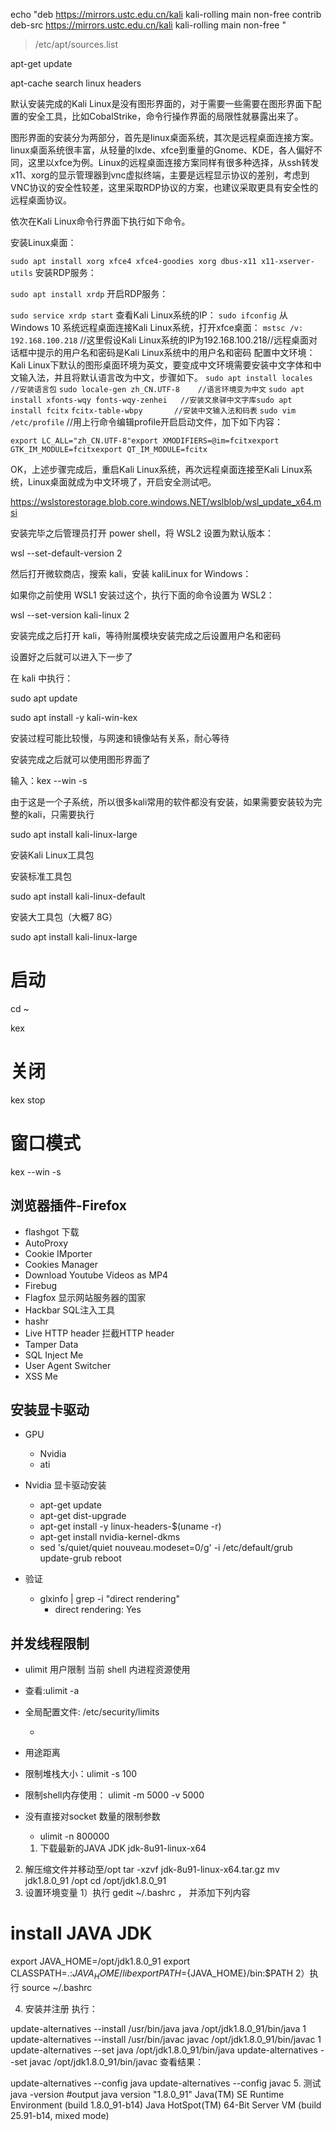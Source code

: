 echo
"deb https://mirrors.ustc.edu.cn/kali kali-rolling main non-free contrib
deb-src https://mirrors.ustc.edu.cn/kali kali-rolling main non-free " 
> /etc/apt/sources.list

apt-get update

apt-cache search linux headers

默认安装完成的Kali Linux是没有图形界面的，对于需要一些需要在图形界面下配置的安全工具，比如CobalStrike，命令行操作界面的局限性就暴露出来了。

图形界面的安装分为两部分，首先是linux桌面系统，其次是远程桌面连接方案。linux桌面系统很丰富，从轻量的lxde、xfce到重量的Gnome、KDE，各人偏好不同，这里以xfce为例。Linux的远程桌面连接方案同样有很多种选择，从ssh转发x11、xorg的显示管理器到vnc虚拟终端，主要是远程显示协议的差别，考虑到VNC协议的安全性较差，这里采取RDP协议的方案，也建议采取更具有安全性的远程桌面协议。

依次在Kali Linux命令行界面下执行如下命令。

安装Linux桌面：

`sudo apt install xorg xfce4 xfce4-goodies xorg dbus-x11 x11-xserver-utils`
安装RDP服务：

`sudo apt install xrdp`
开启RDP服务：

`sudo service xrdp start`
查看Kali Linux系统的IP：
`sudo ifconfig`
从Windows 10 系统远程桌面连接Kali Linux系统，打开xfce桌面：
`mstsc /v: 192.168.100.218`
//这里假设Kali Linux系统的IP为192.168.100.218//远程桌面对话框中提示的用户名和密码是Kali Linux系统中的用户名和密码
配置中文环境： Kali Linux下默认的图形桌面环境为英文，要变成中文环境需要安装中文字体和中文输入法，并且将默认语言改为中文，步骤如下。
`sudo apt install locales       //安装语言包`
`sudo locale-gen zh_CN.UTF-8    //语言环境变为中文`
`sudo apt install xfonts-wqy fonts-wqy-zenhei   //安装文泉驿中文字库sudo apt install fcitx` `fcitx-table-wbpy       //安装中文输入法和码表`
`sudo vim /etc/profile`
//用上行命令编辑profile开启启动文件，加下如下内容：

`export LC_ALL="zh_CN.UTF-8"export XMODIFIERS=@im=fcitxexport GTK_IM_MODULE=fcitxexport QT_IM_MODULE=fcitx`

OK，上述步骤完成后，重启Kali Linux系统，再次远程桌面连接至Kali Linux系统，Linux桌面就成为中文环境了，开启安全测试吧。


https://wslstorestorage.blob.core.windows.NET/wslblob/wsl_update_x64.msi

安装完毕之后管理员打开 power shell，将 WSL2 设置为默认版本：

wsl --set-default-version 2

然后打开微软商店，搜索 kali，安装 kaliLinux for Windows：

如果你之前使用 WSL1 安装过这个，执行下面的命令设置为 WSL2：

wsl --set-version kali-linux 2

安装完成之后打开 kali，等待附属模块安装完成之后设置用户名和密码

设置好之后就可以进入下一步了

在 kali 中执行：

sudo apt update

sudo apt install -y kali-win-kex

安装过程可能比较慢，与网速和镜像站有关系，耐心等待

安装完成之后就可以使用图形界面了

输入：kex --win -s

由于这是一个子系统，所以很多kali常用的软件都没有安装，如果需要安装较为完整的kali，只需要执行

sudo apt install kali-linux-large

安装Kali Linux工具包

安装标准工具包

sudo apt install kali-linux-default

安装大工具包（大概7 8G）

sudo apt install kali-linux-large

# 启动

cd ~

kex

# 关闭

kex stop

# 窗口模式

kex --win -s



## 浏览器插件-Firefox

- flashgot 下载
- AutoProxy
- Cookie IMporter
- Cookies Manager
- Download Youtube Videos as MP4
- Firebug
- Flagfox 显示网站服务器的国家
- Hackbar  SQL注入工具
- hashr
- Live HTTP header 拦截HTTP header
- Tamper Data
- SQL Inject Me
- User Agent Switcher
- XSS Me

## 安装显卡驱动

- GPU
  - Nvidia
  - ati

- Nvidia 显卡驱动安装
  - apt-get update
  - apt-get dist-upgrade
  - apt-get install -y linux-headers-$(uname -r)
  - apt-get install nvidia-kernel-dkms
  - sed 's/quiet/quiet nouveau.modeset=0/g' -i /etc/default/grub
    update-grub
    reboot

- 验证
  - glxinfo | grep -i "direct rendering"
    - direct rendering: Yes

## 并发线程限制

- ulimit 用户限制 当前 shell 内进程资源使用

- 查看:ulimit -a
- 全局配置文件: /etc/security/limits
  - <domian><type><item><value>
- 用途距离
 - 限制堆栈大小：ulimit -s 100
 - 限制shell内存使用： ulimit -m 5000 -v 5000
- 没有直接对socket 数量的限制参数
  - ulimit -n 800000




  1. 下载最新的JAVA JDK
jdk-8u91-linux-x64

2. 解压缩文件并移动至/opt
tar -xzvf jdk-8u91-linux-x64.tar.gz
mv jdk1.8.0_91 /opt
cd /opt/jdk1.8.0_91
3. 设置环境变量
1）执行 gedit ~/.bashrc ， 并添加下列内容

# install JAVA JDK
export JAVA_HOME=/opt/jdk1.8.0_91
export CLASSPATH=.:${JAVA_HOME}/lib
export PATH=${JAVA_HOME}/bin:$PATH
2）执行 source ~/.bashrc

4. 安装并注册
执行：

update-alternatives --install /usr/bin/java java /opt/jdk1.8.0_91/bin/java 1
update-alternatives --install /usr/bin/javac javac /opt/jdk1.8.0_91/bin/javac 1
update-alternatives --set java /opt/jdk1.8.0_91/bin/java
update-alternatives --set javac /opt/jdk1.8.0_91/bin/javac
查看结果：

update-alternatives --config java
update-alternatives --config javac
5. 测试
java -version
#output 
java version "1.8.0_91"
Java(TM) SE Runtime Environment (build 1.8.0_91-b14)
Java HotSpot(TM) 64-Bit Server VM (build 25.91-b14, mixed mode)